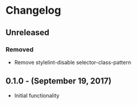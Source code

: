 Changelog
=========

Unreleased
----------

### Removed
* Remove stylelint-disable selector-class-pattern

0.1.0 - (September 19, 2017)
------------------
* Initial functionality
